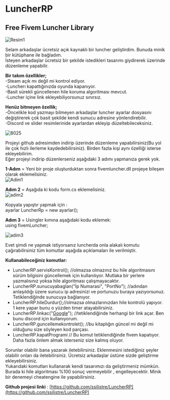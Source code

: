 # LuncherRP
## Free Fivem Luncher Library

  
![Resim1](https://i.hizliresim.com/KT3m45.png)

  
  
Selam arkadaşlar ücretsiz açık kaynaklı bir luncher geliştirdim. Bunuda minik bir kütüphane ile bağladım.  
İsteyen arkadaşlar ücretsiz bir şekilde istedikleri tasarımı giydirerek üzerinde düzenleme yapabilir.  
  
**Bir takım özellikler;**  
-Steam açık mı değil mi kontrol ediyor.  
-Luncherı kapattığınızda oyunda kapanıyor.  
-Basit sürekli güncellenen hile koruma algoritması mevcut.  
-Luncher içine link ekleyebiliyorsunuz sınırsız.  
  
**Henüz bitmeyen özellik;**  
-Öncelikle kod yazmayı bilmeyen arkadaşlar luncher ayarlar dosyasını değiştirerek çok basit şekilde kendi sunucu adresine yönlendirebilir.  
-Discord ve slider resimlerinide ayarlardan ekleyip düzeltebileceksiniz.  
  

![8025](https://i.hizliresim.com/apnQ9H.png)

  
  
  
Projeyi github adresimden indirip üzerinde düzenleme yapabilirsiniz(Bu yol ile çok hızlı ilerleme kaydedebilirsiniz). Birden fazla kişi aynı özelliği isterse ekleyebilirim.  
Eğer projeyi indirip düzenlerseniz aşağıdaki 3 adımı yapmanıza gerek yok.  
  
**1-Adım** = Yeni bir proje oluşturduktan sonra fivemluncher.dll projeye bileşen olarak eklemelisiniz.  
   ![Adim1](https://s6.gifyu.com/images/adim1.gif)
  
**Adım 2** = Aşağıda ki kodu form.cs eklemelisiniz.  
![adim2](https://i.hizliresim.com/4S6xOh.png)

  
Kopyala yapıştır yapmak için :  
ayarlar LuncherRp = new ayarlar();  
  
**Adım 3** = Usingler kımına aşağıdaki kodu eklemek:  
using fivemLuncher;  

![adim3]([https://i.hizliresim.com/phPeH1.png](https://i.hizliresim.com/phPeH1.png))

  
  
Evet şimdi ne yapmak istiyorsanız luncherda onla alakalı komutu çağırabilirsiniz tüm komutlar aşağıda açıklamaları ile verilmiştir.  
  
**Kullanabileceğiniz komutlar:**  

-   LuncherRP.servisKontrol(); //olmazsa olmazınız bu hile algoritmasını sürüm bilgisini güncellemek için kullanılıyor. Mutlaka bir yerlere yazmalısınız yoksa hile algoritması çalışmayacaktır.
-   LuncherRP.sunucuyabaglan("İp Numarasi", "PortNo"); //adından anlaşıldığı üzere sunucu ip adresinizi ve portunuzu buraya yazıyorsunuz. Tetiklendiğinde sunucuya bağlanıyor.
-   LuncherRP.hileDurdur();//olmazsa olmazlarınızdan hile kontrolü yapıyor. 1 kere yapar bunu o yüzden timer atayabilirsiniz.
-   LuncherRP.linkac("[Google](https://www.google.com/)"); //tetiklendiğinde herhangi bir link açar. Ben bunu discord için kullanıyorum.
-   LuncherRP.guncellemekontrolet(); //bu kitaplığın güncel mi değil mi olduğunu size söyleyen kod parçası.
-   LuncherRP.kapatProgrami // Bu komut tetiklendiğinde fivem kapatıyor. Daha fazla önlem almak isterseniz size kalmış oluyor.

Sorunlar olabilir bana yazarak iletebilirsiniz. Eklenmesini istediğiniz şeyler olabilir onları da iletebilirsiniz. Ücretsiz arkadaşlar üstüne sizde geliştirme ekleyebilirsiniz.  
Yukarıdaki komutları kullanarak kendi tasarımızı da geliştirmeniz mümkün. Burada ki hile algoritması %100 sonuç vermeyebilir , engelleyecektir. Minik bir denemeyi cheatengine ile yapabilirsiniz.  
  
**Github projesi linki** : [https://github.com/ssilistre/LuncherRP](https://github.com/ssilistre/LuncherRP)
